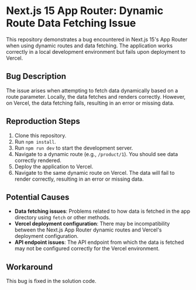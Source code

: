 # Next.js 15 App Router: Dynamic Route Data Fetching Issue

This repository demonstrates a bug encountered in Next.js 15's App Router when using dynamic routes and data fetching.  The application works correctly in a local development environment but fails upon deployment to Vercel.

## Bug Description

The issue arises when attempting to fetch data dynamically based on a route parameter.  Locally, the data fetches and renders correctly. However, on Vercel, the data fetching fails, resulting in an error or missing data.

## Reproduction Steps

1. Clone this repository.
2. Run `npm install`.
3. Run `npm run dev` to start the development server.
4. Navigate to a dynamic route (e.g., `/product/1`). You should see data correctly rendered.
5. Deploy the application to Vercel.
6. Navigate to the same dynamic route on Vercel. The data will fail to render correctly, resulting in an error or missing data. 

## Potential Causes

*   **Data fetching issues**: Problems related to how data is fetched in the app directory using `fetch` or other methods.
*   **Vercel deployment configuration**: There may be incompatibility between the Next.js App Router dynamic routes and Vercel's deployment configuration.
*   **API endpoint issues**: The API endpoint from which the data is fetched may not be configured correctly for the Vercel environment.

## Workaround

This bug is fixed in the solution code.